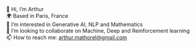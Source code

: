 👋 Hi, I’m Arthur  
🌍 Based in Paris, France  
👀 I’m interested in Generative AI, NLP and Mathematics  
🌱 I’m looking to collaborate on Machine, Deep and Reinforcement learning  
📫 How to reach me: arthur.mathorel@gmail.com  


<!---
🧑‍💻 I specialize in Web Development, Chrome Extensions.
🛠️ My main tech stack: Javascript, Node JS.

- 😄 Pronouns: He/Him
- ⚡️ Fun fact: ...
arthurmath/arthurmath is a ✨ special ✨ repository because its `README.md` (this file) appears on your GitHub profile.
You can click the Preview link to take a look at your changes.
--->
